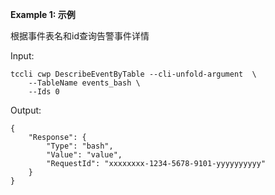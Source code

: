 **Example 1: 示例**

根据事件表名和id查询告警事件详情

Input: 

```
tccli cwp DescribeEventByTable --cli-unfold-argument  \
    --TableName events_bash \
    --Ids 0
```

Output: 
```
{
    "Response": {
        "Type": "bash",
        "Value": "value",
        "RequestId": "xxxxxxxx-1234-5678-9101-yyyyyyyyyy"
    }
}
```

